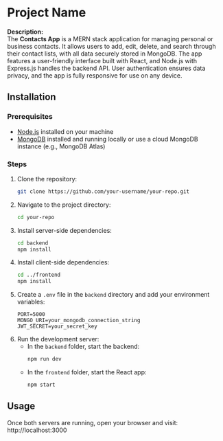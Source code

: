 # Project Name

**Description:**  
The **Contacts App** is a MERN stack application for managing personal or business contacts. It allows users to add, edit, delete, and search through their contact lists, with all data securely stored in MongoDB. The app features a user-friendly interface built with React, and Node.js with Express.js handles the backend API. User authentication ensures data privacy, and the app is fully responsive for use on any device.

## Installation

### Prerequisites
- [Node.js](https://nodejs.org/) installed on your machine
- [MongoDB](https://www.mongodb.com/) installed and running locally or use a cloud MongoDB instance (e.g., MongoDB Atlas)

### Steps

1. Clone the repository:
    ```bash
    git clone https://github.com/your-username/your-repo.git
    ```
2. Navigate to the project directory:
    ```bash
    cd your-repo
    ```
3. Install server-side dependencies:
    ```bash
    cd backend
    npm install
    ```
4. Install client-side dependencies:
    ```bash
    cd ../frontend
    npm install
    ```
5. Create a `.env` file in the `backend` directory and add your environment variables:
    ```env
    PORT=5000
    MONGO_URI=your_mongodb_connection_string
    JWT_SECRET=your_secret_key
    ```
6. Run the development server:
    - In the `backend` folder, start the backend:
        ```bash
        npm run dev
        ```
    - In the `frontend` folder, start the React app:
        ```bash
        npm start
        ```

## Usage

Once both servers are running, open your browser and visit:
http://localhost:3000
